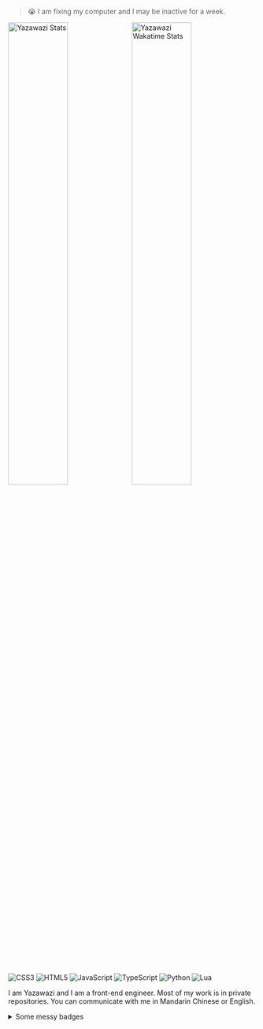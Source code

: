 > 😭 I am fixing my computer and I may be inactive for a week.

<p>
    <img src="https://github-readme-stats.vercel.app/api?username=yazawazi&show_icons=true" title="Yazawazi Stats" alt="Yazawazi Stats" width="49%" />
    <img src="https://github-readme-stats.vercel.app/api/wakatime?username=yazawazi&langs_count=5" title="Yazawazi Wakatime Stats" alt="Yazawazi Wakatime Stats" width="49%" />
</p>

![CSS3](https://img.shields.io/badge/css3-1572B6.svg?style=for-the-badge&logo=css3&logoColor=white) ![HTML5](https://img.shields.io/badge/html5-E34F26.svg?style=for-the-badge&logo=html5&logoColor=white) ![JavaScript](https://img.shields.io/badge/javascript-323330.svg?style=for-the-badge&logo=javascript&logoColor=F7DF1E) ![TypeScript](https://img.shields.io/badge/typescript-007ACC.svg?style=for-the-badge&logo=typescript&logoColor=white) ![Python](https://img.shields.io/badge/python-3670A0?style=for-the-badge&logo=python&logoColor=ffdd54) ![Lua](https://img.shields.io/badge/lua-2C2D72.svg?style=for-the-badge&logo=lua&logoColor=white)

I am Yazawazi and I am a front-end engineer. Most of my work is in private repositories. You can communicate with me in Mandarin Chinese or English.

<details>
	<summary>Some messy badges</summary>
	<p>
    <p>
      <img src="https://img.shields.io/badge/axios-5A29E4.svg?style=for-the-badge&logo=axios&logoColor=white" />
      <img src="https://img.shields.io/badge/Electron-191970?style=for-the-badge&logo=Electron&logoColor=white" />
      <img src="https://img.shields.io/badge/express.js-404d59.svg?style=for-the-badge&logo=express&logoColor=61DAFB" />
      <img src="https://img.shields.io/badge/MUI-0081CB.svg?style=for-the-badge&logo=mui&logoColor=white" />
      <img src="https://img.shields.io/badge/node.js-6DA55F?style=for-the-badge&logo=node.js&logoColor=white" />
      <img src="https://img.shields.io/badge/react-20232a.svg?style=for-the-badge&logo=react&logoColor=61DAFB" />
      <img src="https://img.shields.io/badge/tailwind_css-38B2AC.svg?style=for-the-badge&logo=tailwind-css&logoColor=white" />
     </p>
    <p>
      <img src="https://img.shields.io/badge/IntelliJ_IDEA-000000.svg?style=for-the-badge&logo=intellij-idea&logoColor=white" />
      <img src="https://img.shields.io/badge/webstorm-000?style=for-the-badge&logo=webstorm&logoColor=white" />
      <img src="https://img.shields.io/badge/pycharm-000?style=for-the-badge&logo=pycharm&logoColor=white" />
      <img src="https://img.shields.io/badge/Visual%20Studio%20Code-0078d7.svg?style=for-the-badge&logo=visual-studio-code&logoColor=white" />
      <img src="https://img.shields.io/badge/NeoVim-57A143.svg?&style=for-the-badge&logo=neovim&logoColor=white" />
    </p>
    <p>
      <img src="https://img.shields.io/badge/Android-3DDC84?style=for-the-badge&logo=android&logoColor=white" />
      <img src="https://img.shields.io/badge/Linux-FCC624?style=for-the-badge&logo=linux&logoColor=black" />
      <img src="https://img.shields.io/badge/Manjaro-35BF5C?style=for-the-badge&logo=Manjaro&logoColor=white" />
      <img src="https://img.shields.io/badge/Ubuntu-E95420?style=for-the-badge&logo=ubuntu&logoColor=white" />
      <img src="https://img.shields.io/badge/Windows-0078D6?style=for-the-badge&logo=windows&logoColor=white" />
      <img src="https://img.shields.io/badge/Tails-56347C?style=for-the-badge&logo=Tails&logoColor=white" />
    </p>
    <p>
      <img src="https://img.shields.io/badge/Equality-000?style=for-the-badge" />
      <img src="https://img.shields.io/badge/Humanity-000?style=for-the-badge" />
      <img src="https://img.shields.io/badge/Constructivism-000?style=for-the-badge" />
      <img src="https://img.shields.io/badge/Radical-000?style=for-the-badge" />
      <img src="https://img.shields.io/badge/Internationalism-000?style=for-the-badge" />
      <img src="https://img.shields.io/badge/Anarchist-000?style=for-the-badge" />
      <img src="https://img.shields.io/badge/Pragmatist-000?style=for-the-badge" />
      <img src="https://img.shields.io/badge/Piratism-000?style=for-the-badge" />
    </p>
	</p>
</details>
